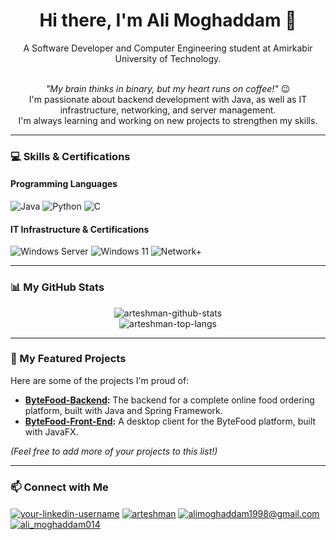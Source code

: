 <h1 align="center">Hi there, I'm Ali Moghaddam 👋</h1>
<p align="center">
  A Software Developer and Computer Engineering student at Amirkabir University of Technology.
</p>

<p align="center">
  <br/>
  <em>"My brain thinks in binary, but my heart runs on coffee!"</em> 😉
  <br/>
  I'm passionate about backend development with Java, as well as IT infrastructure, networking, and server management.
  <br />
  I'm always learning and working on new projects to strengthen my skills.
</p>

<hr/>

### 💻 Skills & Certifications

#### Programming Languages
<p align="left">
  <img src="https://img.shields.io/badge/Java-ED8B00?style=for-the-badge&logo=openjdk&logoColor=white" alt="Java"/>
  <img src="https://img.shields.io/badge/Python-3776AB?style=for-the-badge&logo=python&logoColor=white" alt="Python"/>
  <img src="https://img.shields.io/badge/C-A8B9CC?style=for-the-badge&logo=c&logoColor=black" alt="C"/>
</p>

#### IT Infrastructure & Certifications
<p align="left">
  <img src="https://img.shields.io/badge/Windows%20Server-0078D6?style=for-the-badge&logo=windowsserver&logoColor=white" alt="Windows Server"/>
  <img src="https://img.shields.io/badge/Windows%2011-0078D4?style=for-the-badge&logo=windows11&logoColor=white" alt="Windows 11"/>
  <img src="https://img.shields.io/badge/CompTIA%20Network+-0078D4?style=for-the-badge&logo=comptia&logoColor=white" alt="Network+"/>
</p>

<hr/>

### 📊 My GitHub Stats
<p align="center">
  <img src="https://github-readme-stats.vercel.app/api?username=ARTESHMAN&show_icons=true&theme=dark&locale=en&count_private=true" alt="arteshman-github-stats" />
  <br/>
  <img src="https://github-readme-stats.vercel.app/api/top-langs?username=ARTESHMAN&layout=compact&theme=dark&locale=en" alt="arteshman-top-langs" />
</p>

<hr/>

### 🚀 My Featured Projects
<p>
  Here are some of the projects I'm proud of:
  <ul>
    <li><b><a href="https://github.com/ARTESHMAN/ByteFood-Backend">ByteFood-Backend</a>:</b> The backend for a complete online food ordering platform, built with Java and Spring Framework.</li>
    <li><b><a href="https://github.com/ARTESHMAN/ByteFood-Front-End">ByteFood-Front-End</a>:</b> A desktop client for the ByteFood platform, built with JavaFX.</li>
  </ul>
  <em>(Feel free to add more of your projects to this list!)</em>
</p>

<hr/>

### 📫 Connect with Me
<p align="left">
<a href="https://linkedin.com/in/your-linkedin-username" target="blank"><img align="center" src="https://img.shields.io/badge/LinkedIn-0077B5?style=for-the-badge&logo=linkedin&logoColor=white" alt="your-linkedin-username" /></a>
<a href="https://t.me/arteshman" target="blank"><img align="center" src="https://img.shields.io/badge/Telegram-2CA5E0?style=for-the-badge&logo=telegram&logoColor=white" alt="arteshman" /></a>
<a href="mailto:alimoghaddam1998@gmail.com"><img align="center" src="https://img.shields.io/badge/Gmail-D14836?style=for-the-badge&logo=gmail&logoColor=white" alt="alimoghaddam1998@gmail.com"/></a>
<a href="https://instagram.com/ali_moghaddam014" target="blank"><img align="center" src="https://img.shields.io/badge/Instagram-E4405F?style=for-the-badge&logo=instagram&logoColor=white" alt="ali_moghaddam014" /></a>
</p>
